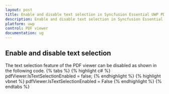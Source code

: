 ```yaml
---
layout: post
title: Enable and disable text selection in Syncfusion Essential UWP PDF viewer.
description: Enable and disable text selection in Syncfusion Essential UWP PDF viewer.
platform: uwp
control: PDF viewer
documentation: ug
---
```


## Enable and disable text selection
The text selection feature of the PDF viewer can be disabled as shown in the following code.
{% tabs %}
{% highlight c# %}
pdfViewer.IsTextSelectionEnabled = false;
{% endhighlight %}
{% highlight vbnet %}
pdfViewer.IsTextSelectionEnabled = False
{% endhighlight %}
{% endtabs %}
